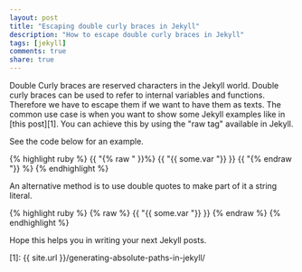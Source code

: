 ```yaml
---
layout: post
title: "Escaping double curly braces in Jekyll"
description: "How to escape double curly braces in Jekyll"
tags: [jekyll]
comments: true
share: true
---
```

Double Curly braces are reserved characters in the Jekyll world. Double curly braces can be used to refer to internal variables and functions. Therefore we have to escape them if we want to have them as texts. The common use case is when you want to show some Jekyll examples like in [this post][1]. You can achieve this by using the "raw tag" available in Jekyll.

See the code below for an example.

{% highlight ruby %}
{{ "{% raw  " }}%} {{ "{{ some.var "}} }} {{ "{% endraw "}} %}
{% endhighlight %}

An alternative method is to use double quotes to make part of it a string literal.

{% highlight ruby %}
{% raw  %} {{ "{{ some.var "}} }} {% endraw %}
{% endhighlight %}

Hope this helps you in writing your next Jekyll posts.

[1]: {{ site.url }}/generating-absolute-paths-in-jekyll/
